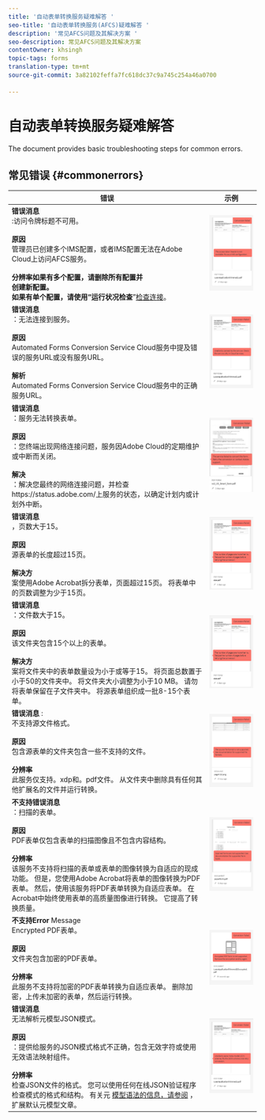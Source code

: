 ```yaml
---
title: '自动表单转换服务疑难解答 '
seo-title: '自动表单转换服务(AFCS)疑难解答 '
description: '常见AFCS问题及其解决方案 '
seo-description: 常见AFCS问题及其解决方案
contentOwner: khsingh
topic-tags: forms
translation-type: tm+mt
source-git-commit: 3a82102feffa7fc618dc37c9a745c254a46a0700

---
```



# 自动表单转换服务疑难解答


<!--The article provides information on installation, configuration and administration issues that may arise in an Automated Forms Conversion Service production environment. --> The document  provides basic troubleshooting steps for common errors.

## 常见错误 {#commonerrors}

| 错误 | 示例 |
|--- |--- |
| **错误消息**<br> :访问令牌标题不可用。 <br><br> **原因**<br> 管理员已创建多个IMS配置，或者IMS配置无法在Adobe Cloud上访问AFCS服务。 <br><br>**分辨率&#x200B;**如果有多个配置，请删除所有配置并<br>创建新配置[](configure-service.md#obtainpubliccertificates)。<br>如果有单个配置，请使用“运行状**&#x200B;况检查&#x200B;**”[检查连接](configure-service.md#createintegrationoption)。 | ![访问令牌标题不可用](assets/invalid-ims-configurations.png) |
| **错误消息**<br> ：无法连接到服务。  <br><br>**原因&#x200B;**<br>Automated Forms Conversion Service Cloud服务中提及错误的服务URL或没有服务URL。<br><br>**解析**<br> Automated Forms [](configure-service.md#configure-the-cloud-service) Conversion Service Cloud服务中的正确服务URL。 | ![无法连接到服务。](assets/wrong-service-url-configured.png) |
| **错误消息**<br> ：服务无法转换表单。  <br><br>**原因&#x200B;**<br>：您终端出现网络连接问题，服务因Adobe Cloud的定期维护或中断而关闭。<br><br>**解决**<br> ：解决您最终的网络连接问题，并检查https://status.adobe.com/上服务的状态，以确定计划内或计划外中断。 | ![无法连接到服务。](assets/conversion-failure.png) |
| **错误消息**<br> ，页数大于15。  <br><br>**原因&#x200B;**<br>源表单的长度超过15页。<br><br>**解决方**<br> 案使用Adobe Acrobat拆分表单，页面超过15页。 将表单中的页数调整为少于15页。 | ![无法连接到服务。](assets/number-of-pages.png) |
| **错误消息**<br> ：文件数大于15。  <br><br>**原因&#x200B;**<br>该文件夹包含15个以上的表单。<br><br>**解决方**<br> 案将文件夹中的表单数量设为小于或等于15。 将页面总数置于小于50的文件夹中。 将文件夹大小调整为小于10 MB。 请勿将表单保留在子文件夹中。 将源表单组织成一批8-15个表单。 | ![无法连接到服务。](assets/number-of-pages.png) |
| **错误消息** : <br> 不支持源文件格式。  <br><br>**原因&#x200B;**<br>包含源表单的文件夹包含一些不支持的文件。<br><br>**分辨率**<br> 此服务仅支持。xdp和。pdf文件。 从文件夹中删除具有任何其他扩展名的文件并运行转换。 | ![无法连接到服务。](assets/unsupported-file-formats.png) |
| **不支持错误消息**<br> ：扫描的表单。  <br><br>**原因&#x200B;**<br>PDF表单仅包含表单的扫描图像且不包含内容结构。<br><br>**分辨率**<br> 该服务不支持将扫描的表单或表单的图像转换为自适应的现成功能。 但是，您使用Adobe Acrobat将表单的图像转换为PDF表单。 然后，使用该服务将PDF表单转换为自适应表单。 在Acrobat中始终使用表单的高质量图像进行转换。 它提高了转换质量。 | ![无法连接到服务。](assets/scanned-forms-error.png) |
| **不支持Error** Message <br> Encrypted PDF表单。  <br><br>**原因&#x200B;**<br>文件夹包含加密的PDF表单。<br><br>**分辨率**<br> 此服务不支持将加密的PDF表单转换为自适应表单。 删除加密，上传未加密的表单，然后运行转换。 | ![无法连接到服务。](assets/secured-pdf-form.png) |
| **错误消息**<br> 无法解析元模型JSON模式。  <br><br>**原因&#x200B;**<br>：提供给服务的JSON模式格式不正确，包含无效字符或使用无效语法映射组件。<br><br>**分辨率**<br> 检查JSON文件的格式。 您可以使用任何在线JSON验证程序检查模式的格式和结构。 有关元 [模型语法的信息，请参阅](extending-the-default-meta-model.md) ，扩展默认元模型文章。 | ![无法连接到服务。](assets/invalid-meta-model-schema.png) |

<!--

<table>
<thead>
<tr>
<th>Error</th>
<th>Example</th>
</tr>
</thead>
<tbody>
<tr>
<td><strong>Error Message</strong> <p> The access token header is not available. </p><br><strong>Reason</strong> <br> An administrator has created multiple IMS configurations or IMS configuration is not able to reach AFCS service on Adobe Cloud. <br><br><strong>Resolution</strong> <br> If there are multiple configurations, delete all the configurations and <a href="configure-service.md#obtainpubliccertificates">create a new configuration</a>. <br> If there is a single configuration, use <strong> Health Check </strong> to <a href="configure-service.md#createintegrationoption">check connectivity</a>.</td>
<td><img alt="The access token header is not available" src="assets/invalid-ims-configuration.png" /></td>
</tr>
<tr>
<td><strong>Error Message</strong> <br> Unable to connect to the service.  <br><br><strong>Reason</strong> <br> Incorrect service URL or no service URL is mentioned in Automated Forms Conversion Service cloud services. <br><br><strong>Resolution</strong> <br> Correct <a href="configure-service.md#configure-the-cloud-service">Service URL</a> in Automated Forms Conversion Service Cloud services.</td>
<td><img alt="Unable to connect to the service." src="assets/wrong-endpoint-configured.png" /></td>
</tr>
<tr>
<td><strong>Error Message</strong> <br> The service failed to convert the form.  <br><br><strong>Reason</strong> <br> Network connectivity issues at your end, the service is down due to scheduled maintenance, or outage on Adobe Cloud. <br><br><strong>Resolution</strong> <br> Resolve network connectivity issues at your end and check the status of the service on <a href="https://status.adobe.com/">https://status.adobe.com/</a> for a planned or unplanned outage.</td>
<td><img alt="The service failed to convert the form." src="assets/service-failure.png" /></td>
</tr>
<tr>
<td><strong>Error Message</strong> <br> The number of pages is more than 15.  <br><br><strong>Reason</strong> <br> The source form is more than 15 pages long.  <br><br><strong>Resolution</strong> <br> Use Adobe Acrobat to split forms with more than 15 pages. Bring the number of pages in a form to less than 15.</td>
<td><img alt="The number of pages is more than 15." src="assets/number-of-pages.png" /></td>
</tr>
<tr>
<td><strong>Error Message</strong> <br> The number of files is more than 15.  <br><br><strong>Reason</strong> <br>  The folder contains more than 15 forms. <br><br><strong>Resolution</strong> <br> Bring the number of forms in a folder to less than or equal to 15. Bring the total number of pages in a folder less than 50. Bring the size of the folder to less than 10 MB. Do not keep forms in a sub-folder. Organize source forms into a batch of 8-15 forms.</td>
<td><img alt="The number of files is more than 15." src="assets/number-of-pages.png" /></td>
</tr>
<tr>
<td><strong>Error Message</strong> <br> The source file format is not supported.  <br><br><strong>Reason</strong> <br> The folder containing source forms have some unsupported files. <br><br><strong>Resolution</strong> <br> The service supports only .xdp and .pdf files. Remove files with any other extension from the folder and run the conversion.</td>
<td><img alt="The source file format is not supported." src="assets/unsupported-file-formats.png" /></td>
</tr>
<tr>
<td><strong>Error Message</strong> <br> Scanned forms are not supported.  <br><br><strong>Reason</strong> <br> The PDF form contains only scanned images of the form and contains no content structure. <br><br><strong>Resolution</strong> <br> The service does not support converting scanned forms or an image of a form to an adaptive out-of-the-box. However, you use Adobe Acrobat to convert the image of a form to a PDF Form. Then, use the service to convert the PDF Form to an adaptive form. Always use a high-quality image of the form for conversion in Acrobat. It improves the quality of the conversion.</td>
<td><img alt="Scanned forms are not supported." src="assets/scanned-forms-error.png" /></td>
</tr>
<tr>
<td><strong>Error Message</strong> <br> Encrypted PDF form is not supported.  <br><br><strong>Reason</strong> <br> The folder contains encrypted PDF forms. <br><br><strong>Resolution</strong> <br> The service does not support converting an encrypted PDF form to an adaptive form. Remove the encryption, upload the non-encrypted form, and run the conversion.</td>
<td><img alt="Encrypted PDF form is not supported." src="assets/secured-pdf-form.png" /></td>
</tr>
<tr>
<td><strong>Error Message</strong> <br> Unable to parse meta-model JSON schema.  <br><br><strong>Reason</strong> <br> The JSON schema supplied to the service is not properly formatted, contains invalid characters, or uses invalid syntax to map components.  <br><br><strong>Resolution</strong> <br> Check the formatting of the JSON file. You can use any online JSON validator to check the formatting and structure of the schema. See, <a href="extending-the-default-meta-model.md">Extend the default meta-model</a> article for information on meta-model syntax.</td>
<td><img alt="Unable to parse meta-model JSON schema" src="assets/invalid-meta-model-schema.png" /></td>
</tr>
</tbody>
</table>
-->
